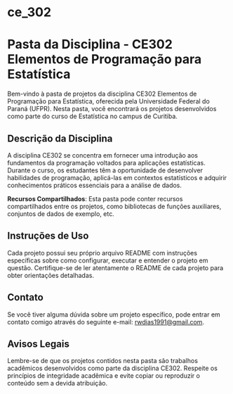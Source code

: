 # ce_302
<h1>Pasta da Disciplina - CE302 Elementos de Programação para Estatística</h1><p>Bem-vindo à pasta de projetos da disciplina CE302 Elementos de Programação para Estatística, oferecida pela Universidade Federal do Paraná (UFPR). Nesta pasta, você encontrará os projetos desenvolvidos como parte do curso de Estatística no campus de Curitiba.</p><h2>Descrição da Disciplina</h2><p>A disciplina CE302 se concentra em fornecer uma introdução aos fundamentos da programação voltados para aplicações estatísticas. Durante o curso, os estudantes têm a oportunidade de desenvolver habilidades de programação, aplicá-las em contextos estatísticos e adquirir conhecimentos práticos essenciais para a análise de dados.</p>
<p><strong>Recursos Compartilhados</strong>: Esta pasta pode conter recursos compartilhados entre os projetos, como bibliotecas de funções auxiliares, conjuntos de dados de exemplo, etc.</p></li></ul><h2>Instruções de Uso</h2><p>Cada projeto possui seu próprio arquivo README com instruções específicas sobre como configurar, executar e entender o projeto em questão. Certifique-se de ler atentamente o README de cada projeto para obter orientações detalhadas.</p><h2>Contato</h2><p>Se você tiver alguma dúvida sobre um projeto específico, pode entrar em contato comigo através do seguinte e-mail: <a href="mailto:seu_email@exemplo.com" target="_new">rwdias1991@gmail.com</a>.</p><h2>Avisos Legais</h2><p>Lembre-se de que os projetos contidos nesta pasta são trabalhos acadêmicos desenvolvidos como parte da disciplina CE302. Respeite os princípios de integridade acadêmica e evite copiar ou reproduzir o conteúdo sem a devida atribuição.</p>
